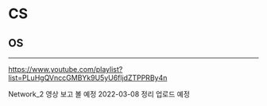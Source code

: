# CS
## OS
---

https://www.youtube.com/playlist?list=PLuHgQVnccGMBYk9U5yU6fljdZTPPRBy4n

Network_2 영상 보고 볼 예정 
2022-03-08 정리 업로드 예정